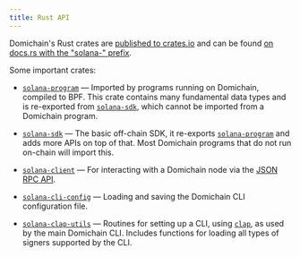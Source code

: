 ```yaml
---
title: Rust API
---
```


Domichain's Rust crates are [published to crates.io][crates.io] and can be found
[on docs.rs with the "solana-" prefix][docs.rs].

[crates.io]: https://crates.io/search?q=solana-
[docs.rs]: https://docs.rs/releases/search?query=solana-

Some important crates:

- [`solana-program`] &mdash; Imported by programs running on Domichain, compiled
  to BPF. This crate contains many fundamental data types and is re-exported from
  [`solana-sdk`], which cannot be imported from a Domichain program.

- [`solana-sdk`] &mdash; The basic off-chain SDK, it re-exports
  [`solana-program`] and adds more APIs on top of that. Most Domichain programs
  that do not run on-chain will import this.

- [`solana-client`] &mdash; For interacting with a Domichain node via the
  [JSON RPC API](jsonrpc-api).

- [`solana-cli-config`] &mdash; Loading and saving the Domichain CLI configuration
  file.

- [`solana-clap-utils`] &mdash; Routines for setting up a CLI, using [`clap`],
  as used by the main Domichain CLI. Includes functions for loading all types of
  signers supported by the CLI.

[`solana-program`]: https://docs.rs/solana-program
[`solana-sdk`]: https://docs.rs/solana-sdk
[`solana-client`]: https://docs.rs/solana-client
[`solana-cli-config`]: https://docs.rs/solana-cli-config
[`solana-clap-utils`]: https://docs.rs/solana-clap-utils
[`clap`]: https://docs.rs/clap

